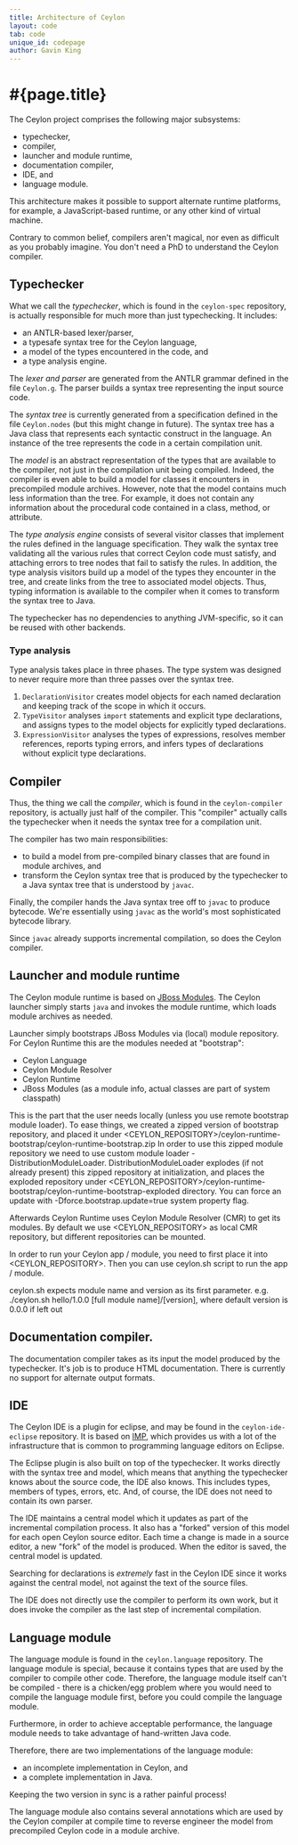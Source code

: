 ```yaml
---
title: Architecture of Ceylon
layout: code
tab: code
unique_id: codepage
author: Gavin King
---
```

# #{page.title}

The Ceylon project comprises the following major subsystems:

- typechecker,
- compiler,
- launcher and module runtime,
- documentation compiler,
- IDE, and
- language module.

This architecture makes it possible to support alternate runtime 
platforms, for example, a JavaScript-based runtime, or any other 
kind of virtual machine.

Contrary to common belief, compilers aren't magical, nor even as
difficult as you probably imagine. You don't need a PhD to 
understand the Ceylon compiler.

## Typechecker

What we call the *typechecker*, which is found in the `ceylon-spec` 
repository, is actually responsible for much more than just
typechecking. It includes:

* an ANTLR-based lexer/parser,
* a typesafe syntax tree for the Ceylon language,
* a model of the types encountered in the code, and
* a type analysis engine.

The *lexer and parser* are generated from the ANTLR grammar 
defined in the file `Ceylon.g`. The parser builds a syntax 
tree representing the input source code.

The *syntax tree* is currently generated from a specification 
defined in the file `Ceylon.nodes` (but this might change in 
future). The syntax tree has a Java class that represents each
syntactic construct in the language. An instance of the tree
represents the code in a certain compilation unit.

The *model* is an abstract representation of the types that
are available to the compiler, not just in the compilation 
unit being compiled. Indeed, the compiler is even able to 
build a model for classes it encounters in precompiled
module archives. However, note that the model contains much
less information than the tree. For example, it does not
contain any information about the procedural code contained
in a class, method, or attribute.

The *type analysis engine* consists of several visitor classes
that implement the rules defined in the language specification. 
They walk the syntax tree validating all the various rules that 
correct Ceylon code must satisfy, and attaching errors to tree
nodes that fail to satisfy the rules. In addition, the type
analysis visitors build up a model of the types they encounter
in the tree, and create links from the tree to associated model 
objects. Thus, typing information is available to the compiler 
when it comes to transform the syntax tree to Java.

The typechecker has no dependencies to anything JVM-specific,
so it can be reused with other backends.

### Type analysis

Type analysis takes place in three phases. The type system 
was designed to never require more than three passes over 
the syntax tree.

1. `DeclarationVisitor` creates model objects for each named
   declaration and keeping track of the scope in which it
   occurs.
2. `TypeVisitor` analyses `import` statements and explicit 
   type declarations, and assigns types to the model objects 
   for explicitly typed declarations.
3. `ExpressionVisitor` analyses the types of expressions,
   resolves member references, reports typing errors, and 
   infers types of declarations without explicit type 
   declarations.

## Compiler

Thus, the thing we call the *compiler*, which is found in the 
`ceylon-compiler` repository, is actually just half of the 
compiler. This "compiler" actually calls the typechecker when 
it needs the syntax tree for a compilation unit.

The compiler has two main responsibilities:

* to build a model from pre-compiled binary classes that are
  found in module archives, and
* transform the Ceylon syntax tree that is produced by the
  typechecker to a Java syntax tree that is understood by
  `javac`.

Finally, the compiler hands the Java syntax tree off to `javac` 
to produce bytecode. We're essentially using `javac` as the 
world's most sophisticated bytecode library.

Since `javac` already supports incremental compilation, so does 
the Ceylon compiler.

## Launcher and module runtime

The Ceylon module runtime is based on 
[JBoss Modules](http://relation.to/Bloggers/ModularizedJavaWithJBossModules). 
The Ceylon launcher simply starts `java` and invokes the module
runtime, which loads module archives as needed.

Launcher simply bootstraps JBoss Modules via (local) module repository.
For Ceylon Runtime this are the modules needed at "bootstrap":

* Ceylon Language
* Ceylon Module Resolver
* Ceylon Runtime
* JBoss Modules (as a module info, actual classes are part of system classpath)

This is the part that the user needs locally (unless you use remote bootstrap module loader).
To ease things, we created a zipped version of bootstrap repository,
and placed it under &lt;CEYLON_REPOSITORY&gt;/ceylon-runtime-bootstrap/ceylon-runtime-bootstrap.zip
In order to use this zipped module repository we need to use custom module loader - DistributionModuleLoader.
DistributionModuleLoader explodes (if not already present) this zipped repository at initialization,
and places the exploded repository under &lt;CEYLON_REPOSITORY&gt;/ceylon-runtime-bootstrap/ceylon-runtime-bootstrap-exploded directory.
You can force an update with -Dforce.bootstrap.update=true system property flag.

Afterwards Ceylon Runtime uses Ceylon Module Resolver (CMR) to get its modules.
By default we use &lt;CEYLON_REPOSITORY&gt; as local CMR repository, but different repositories can be mounted.
 
In order to run your Ceylon app / module, you need to first place it into &lt;CEYLON_REPOSITORY&gt;.
Then you can use ceylon.sh script to run the app / module.

ceylon.sh expects module name and version as its first parameter.
e.g. ./ceylon.sh hello/1.0.0 \[full module name\]/\[version\], where default version is 0.0.0 if left out

## Documentation compiler.

The documentation compiler takes as its input the model produced 
by the typechecker. It's job is to produce HTML documentation.
There is currently no support for alternate output formats.

## IDE

The Ceylon IDE is a plugin for eclipse, and may be found in the
`ceylon-ide-eclipse` repository. It is based on 
[IMP](http://eclipse.org/imp/), which provides us with a lot of 
the infrastructure that is common to programming language
editors on Eclipse.

The Eclipse plugin is also built on top of the typechecker. It 
works directly with the syntax tree and model, which means that 
anything the typechecker knows about the source code, the IDE 
also knows. This includes types, members of types, errors, etc. 
And, of course, the IDE does not need to contain its own parser.

The IDE maintains a central model which it updates as part of 
the incremental compilation process. It also has a "forked" 
version of this model for each open Ceylon source editor. Each 
time a change is made in a source editor, a new "fork" of the 
model is produced. When the editor is saved, the central model 
is updated. 

Searching for declarations is *extremely* fast in the Ceylon IDE 
since it works against the central model, not against the text 
of the source files.

The IDE does not directly use the compiler to perform its own
work, but it does invoke the compiler as the last step of
incremental compilation.

## Language module

The language module is found in the `ceylon.language` repository.
The language module is special, because it contains types that
are used by the compiler to compile other code. Therefore, the 
language module itself can't be compiled - there is a 
chicken/egg problem where you would need to compile the language
module first, before you could compile the language module.

Furthermore, in order to achieve acceptable performance, the
language module needs to take advantage of hand-written Java
code.

Therefore, there are two implementations of the language module:

* an incomplete implementation in Ceylon, and
* a complete implementation in Java. 

Keeping the two version in sync is a rather painful process!

The language module also contains several annotations which are
used by the Ceylon compiler at compile time to reverse engineer
the model from precompiled Ceylon code in a module archive.
